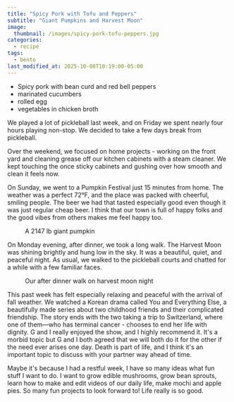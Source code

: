 ```yaml
---
title: "Spicy Pork with Tofu and Peppers"
subtitle: "Giant Pumpkins and Harvest Moon"
image: 
  thumbnail: /images/spicy-pork-tofu-peppers.jpg
categories:
  - recipe
tags:
  - bento
last_modified_at: 2025-10-08T10:19:00-05:00
---
```


* Spicy pork with bean curd and red bell peppers
* marinated cucumbers
* rolled egg
* vegetables in chicken broth

We played a lot of pickleball last week, and on Friday we spent nearly four hours playing non-stop. We decided to take a few days break from pickleball. 

Over the weekend, we focused on home projects - working on the front yard and cleaning grease off our kitchen cabinets with a steam cleaner. We kept touching the once sticky cabinets and gushing over how smooth and clean it feels now.

On Sunday, we went to a Pumpkin Festival just 15 minutes from home. The weather was a perfect 72°F, and the place was packed with cheerful, smiling people. The beer we had that tasted especially good even though it was just regular cheap beer. I think that our town is full of happy folks and the good vibes from others makes me feel happy too.

<figure>
  <a href="#"><img src="{{ '/images/giant-pumpkins.jpg' | absolute_url }}" alt=""></a>
  <figcaption>A 2147 lb giant pumpkin</figcaption>
</figure> 

On Monday evening, after dinner, we took a long walk. The Harvest Moon was shining brightly and hung low in the sky. It was a beautiful, quiet, and peaceful night. As usual, we walked to the pickleball courts and chatted for a while with a few familiar faces.

<figure>
  <a href="#"><img src="{{ '/images/harvest-moon.jpg' | absolute_url }}" alt=""></a>
  <figcaption>Our after dinner walk on harvest moon night</figcaption>
</figure>

This past week has felt especially relaxing and peaceful with the arrival of fall weather. We watched a Korean drama called You and Everything Else, a beautifully made series about two childhood friends and their complicated friendship. The story ends with the two taking a trip to Switzerland, where one of them—who has terminal cancer - chooses to end her life with dignity. G and I really enjoyed the show, and I highly recommend it. It's a morbid topic but G and I both agreed that we will both do it for the other if the need ever arises one day. Death is part of life, and I think it's an important topic to discuss with your partner way ahead of time. 

Maybe it's because I had a restful week, I have so many ideas what fun stuff I want to do. I want to grow edible mushrooms, grow bean sprouts, learn how to make and edit videos of our daily life, make mochi and apple pies. So many fun projects to look forward to! Life really is so good.


